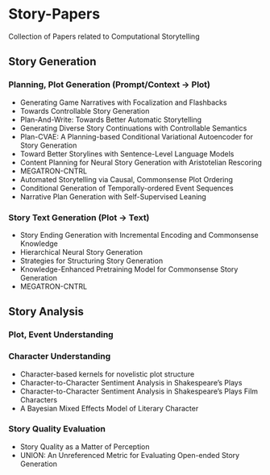 # Story-Papers
Collection of Papers related to Computational Storytelling

## Story Generation
### Planning, Plot Generation (Prompt/Context -> Plot)
* Generating Game Narratives with Focalization and Flashbacks
* Towards Controllable Story Generation
* Plan-And-Write: Towards Better Automatic Storytelling
* Generating Diverse Story Continuations with Controllable Semantics
* Plan-CVAE: A Planning-based Conditional Variational Autoencoder for Story Generation
* Toward Better Storylines with Sentence-Level Language Models
* Content Planning for Neural Story Generation with Aristotelian Rescoring
* MEGATRON-CNTRL
* Automated Storytelling via Causal, Commonsense Plot Ordering
* Conditional Generation of Temporally-ordered Event Sequences
* Narrative Plan Generation with Self-Supervised Leaning

### Story Text Generation (Plot -> Text)
* Story Ending Generation with Incremental Encoding and Commonsense Knowledge
* Hierarchical Neural Story Generation
* Strategies for Structuring Story Generation
* Knowledge-Enhanced Pretraining Model for Commonsense Story Generation
* MEGATRON-CNTRL

## Story Analysis
### Plot, Event Understanding

### Character Understanding
* Character-based kernels for novelistic plot structure
* Character-to-Character Sentiment Analysis in Shakespeare’s Plays
* Character-to-Character Sentiment Analysis in Shakespeare’s Plays Film Characters
* A Bayesian Mixed Effects Model of Literary Character

### Story Quality Evaluation
* Story Quality as a Matter of Perception
* UNION: An Unreferenced Metric for Evaluating Open-ended Story Generation
